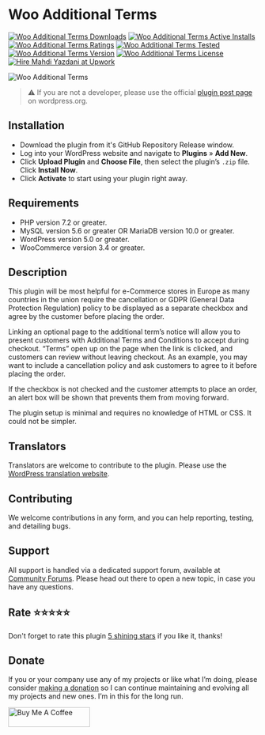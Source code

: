 # Woo Additional Terms
[![Woo Additional Terms Downloads](https://img.shields.io/wordpress/plugin/dt/woo-additional-terms.svg)](https://wordpress.org/plugins/woo-additional-terms) [![Woo Additional Terms Active Installs](https://img.shields.io/wordpress/plugin/installs/woo-additional-terms.svg)](https://wordpress.org/plugins/woo-additional-terms) [![Woo Additional Terms Ratings](https://img.shields.io/wordpress/plugin/r/woo-additional-terms.svg)](https://wordpress.org/plugins/woo-additional-terms) [![Woo Additional Terms Tested](https://img.shields.io/wordpress/plugin/tested/woo-additional-terms.svg)](https://wordpress.org/plugins/woo-additional-terms) [![Woo Additional Terms Version](https://img.shields.io/wordpress/plugin/v/woo-additional-terms.svg)](https://wordpress.org/plugins/woo-additional-terms) [![Woo Additional Terms License](https://img.shields.io/github/license/mypreview/woo-additional-terms)](https://wordpress.org/plugins/woo-additional-terms) [![Hire Mahdi Yazdani at Upwork](https://img.shields.io/badge/Hire%20Me-Upwork-37A000)](https://www.upwork.com/o/profiles/users/_~016ad17ad3fc5cce94)

![Woo Additional Terms](https://ps.w.org/woo-additional-terms/assets/banner-1544x500.jpg?rev=1542924)

> ⚠️ If you are not a developer, please use the official [plugin post page](https://wordpress.org/plugins/woo-additional-terms "Download Woo Additional Terms plugin") on wordpress.org.

## Installation

* Download the plugin from it's GitHub Repository Release window.
* Log into your WordPress website and navigate to **Plugins** » **Add New**.
* Click **Upload Plugin** and **Choose File**, then select the plugin’s `.zip` file. Click **Install Now**.
* Click **Activate** to start using your plugin right away.

## Requirements

* PHP version 7.2 or greater.
* MySQL version 5.6 or greater OR MariaDB version 10.0 or greater.
* WordPress version 5.0 or greater.
* WooCommerce version 3.4 or greater.

## Description

This plugin will be most helpful for e-Commerce stores in Europe as many countries in the union require the cancellation or GDPR (General Data Protection Regulation) policy to be displayed as a separate checkbox and agree by the customer before placing the order.

Linking an optional page to the additional term’s notice will allow you to present customers with Additional Terms and Conditions to accept during checkout. “Terms” open up on the page when the link is clicked, and customers can review without leaving checkout. As an example, you may want to include a cancellation policy and ask customers to agree to it before placing the order.

If the checkbox is not checked and the customer attempts to place an order, an alert box will be shown that prevents them from moving forward.

The plugin setup is minimal and requires no knowledge of HTML or CSS. It could not be simpler.

## Translators

Translators are welcome to contribute to the plugin. Please use the [WordPress translation website](https://translate.wordpress.org/projects/wp-plugins/woo-additional-terms "WordPress translation website").

## Contributing

We welcome contributions in any form, and you can help reporting, testing, and detailing bugs.

## Support

All support is handled via a dedicated support forum, available at [Community Forums](https://wordpress.org/support/plugin/woo-additional-terms "Community Forums"). Please head out there to open a new topic, in case you have any questions.

## Rate ⭐⭐⭐⭐⭐

Don't forget to rate this plugin [5 shining stars](https://wordpress.org/support/plugin/woo-additional-terms/reviews/ "5 shining stars") if you like it, thanks!

## Donate

If you or your company use any of my projects or like what I’m doing, please consider [making a donation](https://www.buymeacoffee.com/mahdiyazdani) so I can continue maintaining and evolving all my projects and new ones. I’m in this for the long run. 

<a href="https://www.buymeacoffee.com/mahdiyazdani" target="_blank"><img src="https://cdn.buymeacoffee.com/buttons/v2/default-yellow.png" alt="Buy Me A Coffee" width="165" height="40" /></a>
